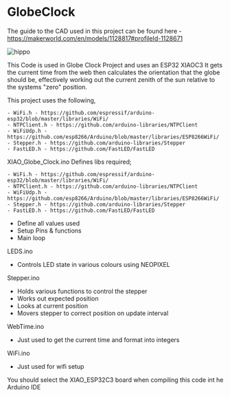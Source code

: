 # GlobeClock

The guide to the CAD used in this project can be found here - https://makerworld.com/en/models/1128817#profileId-1128671

![hippo](https://makerworld.bblmw.com/makerworld/model/USb237c9d6ccaea0/design/2025-02-21_d5daae956518f.gif?x-oss-process=image/resize,w_1000/format,webp)

  This Code is used in Globe Clock Project and uses an ESP32 XIAOC3
  It gets the current time from the web then calculates the orientation
  that the globe should be, effectively working out the current zenith of
  the sun relative to the systems "zero" position.

  This project uses the following,
  
    - WiFi.h - https://github.com/espressif/arduino-esp32/blob/master/libraries/WiFi/
    - NTPClient.h - https://github.com/arduino-libraries/NTPClient
    - WiFiUdp.h - https://github.com/esp8266/Arduino/blob/master/libraries/ESP8266WiFi/
    - Stepper.h - https://github.com/arduino-libraries/Stepper
    - FastLED.h - https://github.com/FastLED/FastLED
    

  XIAO_Globe_Clock.ino
    Defines libs required;
    
    - WiFi.h - https://github.com/espressif/arduino-esp32/blob/master/libraries/WiFi/
    - NTPClient.h - https://github.com/arduino-libraries/NTPClient
    - WiFiUdp.h - https://github.com/esp8266/Arduino/blob/master/libraries/ESP8266WiFi/
    - Stepper.h - https://github.com/arduino-libraries/Stepper
    - FastLED.h - https://github.com/FastLED/FastLED
    
  - Define all values used
  - Setup Pins & functions
  - Main loop

  LEDS.ino 
  - Controls LED state in various colours using NEOPIXEL

  Stepper.ino 
  - Holds various functions to control the stepper
  - Works out expected position
  - Looks at current position
  - Movers stepper to correct position on update interval

  WebTime.ino
  - Just used to get the current time and format into integers

  WiFi.ino
  - Just used for wifi setup

You should select the XIAO_ESP32C3 board when compiling this code int he Arduino IDE

